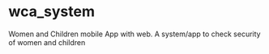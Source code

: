 # wca_system
Women and Children mobile App with web.
A system/app to check security of women and children
